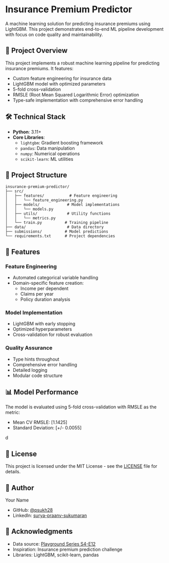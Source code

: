 # Insurance Premium Predictor

A machine learning solution for predicting insurance premiums using LightGBM. This project demonstrates end-to-end ML pipeline development with focus on code quality and maintainability.

## 🎯 Project Overview

This project implements a robust machine learning pipeline for predicting insurance premiums. It features:
- Custom feature engineering for insurance data
- LightGBM model with optimized parameters
- 5-fold cross-validation
- RMSLE (Root Mean Squared Logarithmic Error) optimization
- Type-safe implementation with comprehensive error handling

## 🛠️ Technical Stack

- **Python**: 3.11+
- **Core Libraries**:
  - `lightgbm`: Gradient boosting framework
  - `pandas`: Data manipulation
  - `numpy`: Numerical operations
  - `scikit-learn`: ML utilities
  
## 📁 Project Structure

```
insurance-premium-predictor/
├── src/
│   ├── features/           # Feature engineering
│   │   └── feature_engineering.py
│   ├── models/            # Model implementations
│   │   └── models.py
│   ├── utils/             # Utility functions
│   │   └── metrics.py
│   └── train.py          # Training pipeline
├── data/                  # Data directory
├── submissions/          # Model predictions
└── requirements.txt      # Project dependencies
```

## 🔧 Features

### Feature Engineering
- Automated categorical variable handling
- Domain-specific feature creation:
  - Income per dependent
  - Claims per year
  - Policy duration analysis

### Model Implementation
- LightGBM with early stopping
- Optimized hyperparameters
- Cross-validation for robust evaluation

### Quality Assurance
- Type hints throughout
- Comprehensive error handling
- Detailed logging
- Modular code structure

## 📊 Model Performance

The model is evaluated using 5-fold cross-validation with RMSLE as the metric:
- Mean CV RMSLE: [1.1425]
- Standard Deviation: [+/- 0.0055]

d
## 📝 License

This project is licensed under the MIT License - see the [LICENSE](LICENSE) file for details.

## 👤 Author

Your Name
- GitHub: [@psukh28](https://github.com/psukh28)
- LinkedIn: [surya-praanv-sukumaran](https://linkedin.com/in/surya-praanv-sukumaran)

## 🌟 Acknowledgments

- Data source: [Playground Series S4-E12](https://www.kaggle.com/competitions/playground-series-s4e12)
- Inspiration: Insurance premium prediction challenge
- Libraries: LightGBM, scikit-learn, pandas
